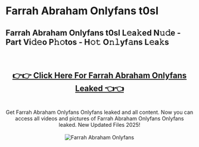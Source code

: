 # Farrah Abraham Onlyfans t0sI

<h2>Farrah Abraham Onlyfans t0sI  L𝚎a𝚔ed N𝚞𝚍e - Part Vi𝚍𝚎o P𝚑𝚘tos - H𝚘𝚝 O𝚗𝚕yf𝚊ns L𝚎a𝚔s</h2>
<br>
<div align="center">
<h2><a href="https://213.232.235.80/live/video.php?q=farrah-abraham-onlyfans" rel="nofollow">👉👉 Click Here For Farrah Abraham Onlyfans Leaked 👈👈</a></h2>

<br>
Get Farrah Abraham Onlyfans Onlyfans leaked and all content. Now you can access all videos and pictures of Farrah Abraham Onlyfans Onlyfans leaked. New Updated Files 2025!
<br>
<br>
<a href="https://213.232.235.80/live/video.php?q=farrah-abraham-onlyfans" rel="nofollow" data-target="animated-image.originalLink"><img src="https://i.imgur.com/dJHk4Zq.gif" alt="Farrah Abraham Onlyfans" style="max-width: 100%; display: inline-block;" data-target="animated-image.originalImage"></a>
</div>
<br>